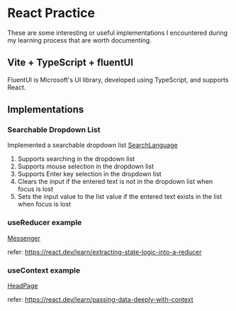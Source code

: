 # React Practice
These are some interesting or useful implementations I encountered during my learning process that are worth documenting.

## Vite + TypeScript + fluentUI

FluentUI is Microsoft's UI library, developed using TypeScript, and supports React.

## Implementations

### Searchable Dropdown List

Implemented a searchable dropdown list [SearchLanguage](./src/SearchLanguage.tsx)

1. Supports searching in the dropdown list
2. Supports mouse selection in the dropdown list
3. Supports Enter key selection in the dropdown list
4. Clears the input if the entered text is not in the dropdown list when focus is lost
5. Sets the input value to the list value if the entered text exists in the list when focus is lost

### useReducer example

[Messenger](./src/react-dev-demo/use-reducer/Messenger.jsx)

refer: https://react.dev/learn/extracting-state-logic-into-a-reducer


### useContext example

[HeadPage](./src/react-dev-demo/use-context/HeadPage.jsx)

refer: https://react.dev/learn/passing-data-deeply-with-context